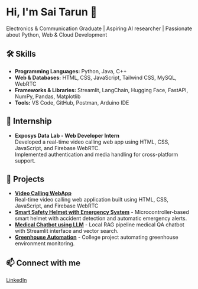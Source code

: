 # Hi, I'm Sai Tarun 👋
Electronics & Communication Graduate | Aspiring AI researcher | Passionate about Python, Web & Cloud Development  

## 🛠 Skills
- **Programming Languages:** Python, Java, C++  
- **Web & Databases:** HTML, CSS, JavaScript, Tailwind CSS, MySQL, WebRTC  
- **Frameworks & Libraries:** Streamlit, LangChain, Hugging Face, FastAPI, NumPy, Pandas, Matplotlib  
- **Tools:** VS Code, GitHub, Postman, Arduino IDE  

## 💼 Internship
- **Exposys Data Lab - Web Developer Intern**  
  Developed a real-time video calling web app using HTML, CSS, JavaScript, and Firebase WebRTC.  
  Implemented authentication and media handling for cross-platform support.  

## 🔧 Projects
- **[Video Calling WebApp]([https://github.com/SaiTarun/Video-Calling-WebApp](https://github.com/saitarun3012/video-calling-webapp))**  
  Real-time video calling web application built using HTML, CSS, JavaScript, and Firebase WebRTC
- **[Smart Safety Helmet with Emergency System](link-to-repo)** - Microcontroller-based smart helmet with accident detection and automatic emergency alerts.  
- **[Medical Chatbot using LLM](link-to-repo)** - Local RAG pipeline medical QA chatbot with Streamlit interface and vector search.  
- **[Greenhouse Automation](link-to-repo)** - College project automating greenhouse environment monitoring.  

## 📫 Connect with me
[LinkedIn](https://linkedin.com/in/your-link)
